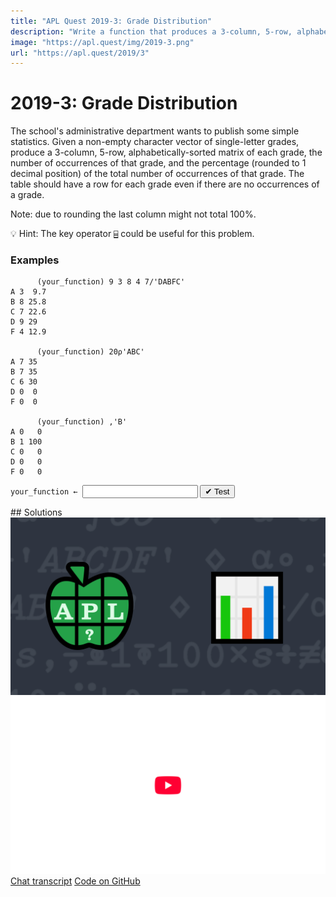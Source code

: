 ```yaml
---
title: "APL Quest 2019-3: Grade Distribution"
description: "Write a function that produces a 3-column, 5-row, alphabetically-sorted matrix of each grade, the number of occurrences of that grade, and the percentage (rounded to 1 decimal position) of the total number of occurrences of that grade."
image: "https://apl.quest/img/2019-3.png"
url: "https://apl.quest/2019/3"
---
```


# <span class=s>2019-</span>3: Grade Distribution
<!-- Write a function that produces a 3-column, 5-row, alphabetically-sorted matrix of each grade, the number of occurrences of that grade, and the percentage (rounded to 1 decimal position) of the total number of occurrences of that grade. -->
The school's administrative department wants to publish some simple statistics. Given a non-empty character vector of single-letter grades, produce a 3-column, 5-row, alphabetically-sorted matrix of each grade, the number of occurrences of that grade, and the percentage (rounded to 1 decimal position) of the total number of occurrences of that grade. The table should have a row for each grade even if there are no occurrences of a grade. 

Note: due to rounding the last column might not total 100%.

💡 Hint: The key operator [`⌸`](http://help.dyalog.com/latest/Content/Language/Primitive%20Operators/Key.htm) could be useful for this problem.

### Examples

```APL
      (your_function) 9 3 8 4 7/'DABFC'
A 3  9.7
B 8 25.8
C 7 22.6
D 9 29  
F 4 12.9

      (your_function) 20⍴'ABC'
A 7 35
B 7 35
C 6 30
D 0  0
F 0  0

      (your_function) ,'B'
A 0   0
B 1 100
C 0   0
D 0   0
F 0   0
```
<div class="pdiv">
  <code onclick="p_Input.focus()">your_function ← </code><input id="p_Input" autocomplete="off" spellcheck="false" oninput="this.parentElement.querySelector`button`.disabled=false;localStorage.setItem(window.location.pathname,this.value)" onkeypress="subm(event)">
  <button onclick="alert$.next`Testing…`;submitSolution`p`" class="md-button md-button--primary">&#x2714; Test</button>
</div>
<blockquote id="p_Output"></blockquote>
## Solutions
<div onclick="play(this)" title="Video on YouTube" class="yt">
<img alt="Video Thumbnail" src="../../img/2019-3.png">
<img alt="YouTube" src="../../img/yt-big.png">
</div>
<a href="https://chat.stackexchange.com/transcript/52405?m=63374600#63374600" target="_blank" class="md-button md-button--primary">Chat transcript</a>
<a href="https://github.com/dyalog/apl.quest/tree/main/2019/3.apl" target="_blank" class="md-button md-button--primary right">Code on GitHub</a>

<script>
    testCases={"a":["9 5 7 5 4/'DABFC'","20⍴'ABC'","'ABCDF'[?5⍴⍨9+?10]"],"b":["'ABCDF'[,?5]"],"f":"{{⍵,0.1×⌊0.5+1000×⍵[;2]÷+/⍵[;2]}{⍺(¯1+≢⍵)}⌸'ABCDF',⍵}","p":"819⌶@1⍤1"}
    p_Input.value=localStorage.getItem(window.location.pathname)
    play=e=>e.outerHTML=`<iframe src="https://www.youtube.com/embed/uPMqIHcOfgE?list=PLYKQVqyrAEj9wDIUyLDGtDAFTKY38BUMN&autoplay=1" title="<span class=s>2019-</span>3: Grade Distribution (APL Quest 2019-3)" frameborder="0" allow="accelerometer; autoplay; clipboard-write; encrypted-media; gyroscope; picture-in-picture; web-share" referrerpolicy="strict-origin-when-cross-origin" allowfullscreen></iframe>`
</script>
